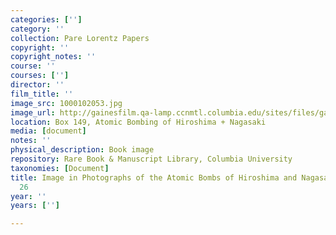 ```yaml
---
categories: ['']
category: ''
collection: Pare Lorentz Papers
copyright: ''
copyright_notes: ''
course: ''
courses: ['']
director: ''
film_title: ''
image_src: 1000102053.jpg
image_url: http://gainesfilm.qa-lamp.ccnmtl.columbia.edu/sites/files/gainesfilm/images/1000102053.jpg
location: Box 149, Atomic Bombing of Hiroshima + Nagasaki
media: [document]
notes: ''
physical_description: Book image
repository: Rare Book & Manuscript Library, Columbia University
taxonomies: [Document]
title: Image in Photographs of the Atomic Bombs of Hiroshima and Nagasaki - Figure
  26
year: ''
years: ['']

---
```

